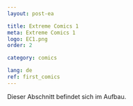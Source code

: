 ```yaml
---
layout: post-ea

title: Extreme Comics 1
meta: Extreme Comics 1
logo: EC1.png
order: 2

category: comics

lang: de
ref: first_comics
---
```


Dieser Abschnitt befindet sich im Aufbau.
